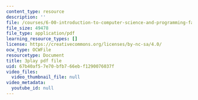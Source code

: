 ```yaml
---
content_type: resource
description: ''
file: /courses/6-00-introduction-to-computer-science-and-programming-fall-2008/67b40af57e70bfb766ebf1290076037f_le8tpXQyYcM.pdf
file_size: 49478
file_type: application/pdf
learning_resource_types: []
license: https://creativecommons.org/licenses/by-nc-sa/4.0/
ocw_type: OCWFile
resourcetype: Document
title: 3play pdf file
uid: 67b40af5-7e70-bfb7-66eb-f1290076037f
video_files:
  video_thumbnail_file: null
video_metadata:
  youtube_id: null
---
```

